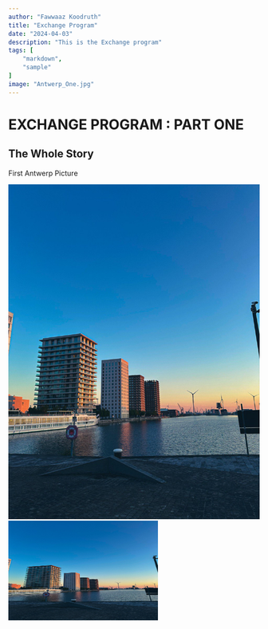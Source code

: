 ```yaml
---
author: "Fawwaaz Koodruth"
title: "Exchange Program"
date: "2024-04-03"
description: "This is the Exchange program"
tags: [
    "markdown",
    "sample"
]
image: "Antwerp_One.jpg"
---
```

# EXCHANGE PROGRAM : PART ONE

## The Whole Story

First Antwerp Picture

![Alt text](Antwerp_One.jpg "a title")
<img src="Antwerp_One.jpg" alt="Alt text" title="a title" width="300" height="200">






